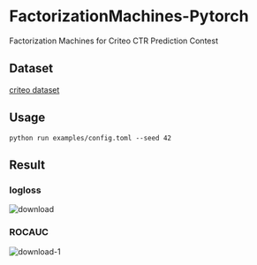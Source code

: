 # FactorizationMachines-Pytorch
Factorization Machines for Criteo CTR Prediction Contest

## Dataset
[criteo dataset](https://www.kaggle.com/datasets/mrkmakr/criteo-dataset)


## Usage
```shell
python run examples/config.toml --seed 42
```

## Result
### logloss
![download](https://user-images.githubusercontent.com/38512143/227750637-d3484234-dd55-4003-bf17-ccfb70c72e37.png)
### ROCAUC
![download-1](https://user-images.githubusercontent.com/38512143/227750644-9fc45de7-1c4e-4ffd-842c-0a3049f917f1.png)
